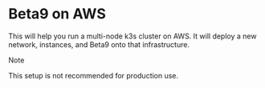# Beta9 on AWS

This will help you run a multi-node k3s cluster on AWS. It will deploy a new network, instances, and Beta9 onto that infrastructure.

> [!NOTE]
> This setup is not recommended for production use.
